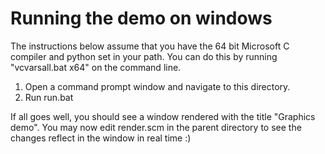 # Running the demo on windows

The instructions below assume that you have the 64 bit Microsoft C compiler and python set
in your path. You can do this by running "vcvarsall.bat x64" on the command
line.

1. Open a command prompt window and navigate to this directory.
2. Run run.bat

If all goes well, you should see a window rendered with the title "Graphics
demo". You may now edit render.scm in the parent directory to see the changes
reflect in the window in real time :) 
